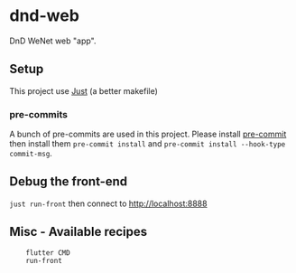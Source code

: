 # dnd-web

DnD WeNet web "app".

## Setup

This project use [Just](https://github.com/casey/just) (a better makefile)

### pre-commits

A bunch of pre-commits are used in this project. Please install [pre-commit](https://pre-commit.com/) then install them `pre-commit install` and `pre-commit install --hook-type commit-msg`.

## Debug the front-end

`just run-front` then connect to <http://localhost:8888>

## Misc - Available recipes

```
    flutter CMD
    run-front
```
